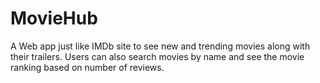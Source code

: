 # MovieHub
A Web app just like IMDb site to see new and trending movies along with their trailers. Users can also search movies by name and see the movie ranking based on number of reviews.
